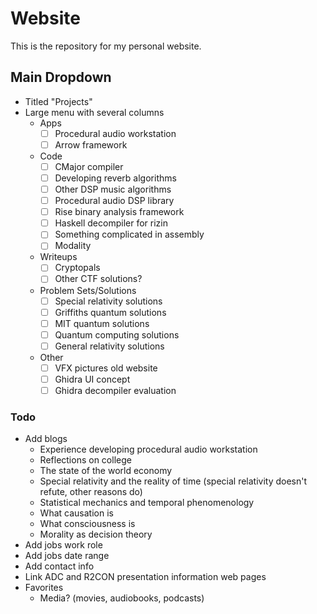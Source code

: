 # Website

This is the repository for my personal website.

## Main Dropdown
 - Titled "Projects"
 - Large menu with several columns
   - Apps
     - [ ] Procedural audio workstation
     - [ ] Arrow framework
   - Code
     - [ ] CMajor compiler
     - [ ] Developing reverb algorithms
     - [ ] Other DSP music algorithms
     - [ ] Procedural audio DSP library
     - [ ] Rise binary analysis framework
     - [ ] Haskell decompiler for rizin
     - [ ] Something complicated in assembly
     - [ ] Modality
   - Writeups
     - [ ] Cryptopals
     - [ ] Other CTF solutions?
   - Problem Sets/Solutions
     - [ ] Special relativity solutions
     - [ ] Griffiths quantum solutions
     - [ ] MIT quantum solutions
     - [ ] Quantum computing solutions
     - [ ] General relativity solutions
   - Other
     - [ ] VFX pictures old website
     - [ ] Ghidra UI concept
     - [ ] Ghidra decompiler evaluation

### Todo
 - Add blogs
   - Experience developing procedural audio workstation
   - Reflections on college
   - The state of the world economy
   - Special relativity and the reality of time (special relativity doesn't refute, other reasons do)
   - Statistical mechanics and temporal phenomenology
   - What causation is
   - What consciousness is
   - Morality as decision theory
 - Add jobs work role
 - Add jobs date range
 - Add contact info
 - Link ADC and R2CON presentation information web pages
 - Favorites
   - Media? (movies, audiobooks, podcasts)
